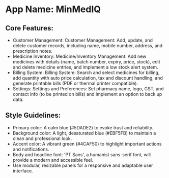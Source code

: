 # **App Name**: MinMedIQ

## Core Features:

- Customer Management: Customer Management: Add, update, and delete customer records, including name, mobile number, address, and prescription notes.
- Medicine Inventory: Medicine/Inventory Management: Add new medicines with details (name, batch number, expiry, price, stock), edit and delete medicine entries, and implement a low stock alert system.
- Billing System: Billing System: Search and select medicines for billing, add quantity with auto price calculation, tax and discount handling, and generate printable bills (PDF or thermal printer compatible).
- Settings: Settings and Preferences: Set pharmacy name, logo, GST, and contact info (to be printed on bills) and implement an option to back up data.

## Style Guidelines:

- Primary color: A calm blue (#5DADE2) to evoke trust and reliability.
- Background color: A light, desaturated blue (#EBF5FB) to maintain a clean and professional look.
- Accent color: A vibrant green (#4CAF50) to highlight important actions and notifications.
- Body and headline font: 'PT Sans', a humanist sans-serif font, will provide a modern and accessible feel.
- Use modular, resizable panels for a responsive and adaptable user interface.